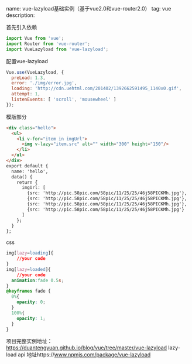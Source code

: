 name: vue-lazyload基础实例（基于vue2.0和vue-router2.0）
tag: vue
description: 


首先引入依赖

```javascript
import Vue from 'vue';
import Router from 'vue-router';
import VueLazyload from 'vue-lazyload';
```
配置vue-lazyload

```javascript
Vue.use(VueLazyload, {
  preLoad: 1.3,
  error: './img/error.jpg',
  loading: 'http://cdn.uehtml.com/201402/1392662591495_1140x0.gif',
  attempt: 1,
  listenEvents: [ 'scroll', 'mousewheel' ]
});
```
模版部分

```html
<div class="hello">
  <ul>
    <li v-for="item in imgUrl">
      <img v-lazy="item.src" alt="" width="300" height="150"/>
    </li>
  </ul>
</div>
export default {
  name: 'hello',
  data() {
    return {
      imgUrl: [
        {src: 'http://pic.58pic.com/58pic/11/25/25/46j58PICKMh.jpg'},
        {src: 'http://pic.58pic.com/58pic/11/25/25/46j58PICKMh.jpg'},
        {src: 'http://pic.58pic.com/58pic/11/25/25/46j58PICKMh.jpg'},
        {src: 'http://pic.58pic.com/58pic/11/25/25/46j58PICKMh.jpg'}
      ]
    };
  }
};
```
css

```css
img[lazy=loading]{
	//your code
}
img[lazy=loaded]{
	//your code
  animation:fade 0.5s;
}
@keyframes fade {
  0%{
    opacity: 0;
  }
  100%{
    opacity: 1;
  }
}
```
项目完整实例地址：https://duantengyuan.github.io/blog/vue/tree/master/vue-lazyload
lazy-load api 地址https://www.npmjs.com/package/vue-lazyload
